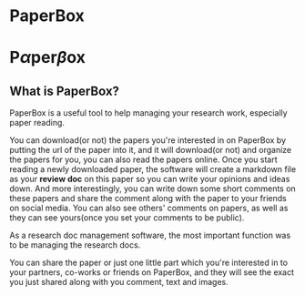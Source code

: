 # PaperBox
# P$\alpha$per$\beta$ox

## What is PaperBox?
PaperBox is a useful tool to help managing your research work, especially paper reading.

You can download(or not) the papers you're interested in on PaperBox by putting the url of the paper into it, and it will download(or not) and organize the papers for you, you can also read the papers online. Once you start reading a newly downloaded paper, the software will create a markdown file as your **review doc** on this paper so you can write your opinions and ideas down. And more interestingly, you can write down some short comments on these papers and share the comment along with the paper to your friends on social media. You can also see others' comments on papers, as well as they can see yours(once you set your comments to be public).

As a research doc management software, the most important function was to be managing the research docs. 

You can share the paper or just one little part which you're interested in to your partners, co-works or friends on PaperBox, and they will see the exact you just shared along with you comment, text and images.